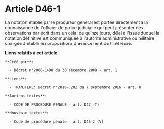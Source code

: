 # Article D46-1

La notation établie par le procureur général est portée directement à la connaissance de l'officier de police judiciaire qui
peut présenter des observations par écrit dans un délai de quinze jours, délai à l'issue duquel la notation définitive est
communiquée à l'autorité administrative ou militaire chargée d'établir les propositions d'avancement de l'intéressé.

**Liens relatifs à cet article**

	**Créé par**:

	  - Décret n°2008-1490 du 30 décembre 2008 - art. 1

	**Liens**:

	  - TRANSFERE: Décret n°2016-1202 du 7 septembre 2016 - art. 8

	**Anciens textes**:

	  - CODE DE PROCEDURE PENALE - art. D47 (T)

	**Nouveaux textes**:

	  - Code de procédure pénale - art. D45-2 (V)
